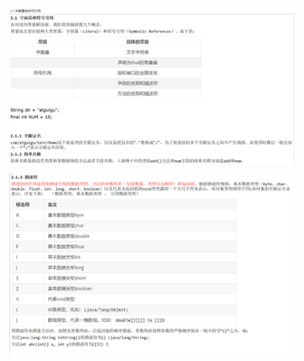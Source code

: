 ![image-20240104152942508](image/image-20240104152942508.png)

![image-20240104153008746](image/image-20240104153008746.png)
